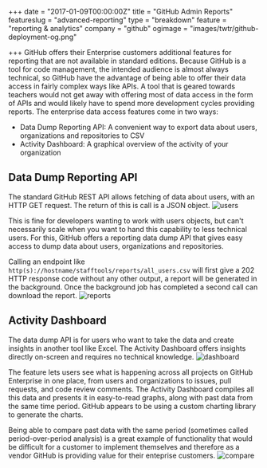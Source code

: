 +++
date = "2017-01-09T00:00:00Z"
title = "GitHub Admin Reports"
featureslug = "advanced-reporting"
type = "breakdown"
feature = "reporting & analytics"
company = "github"
ogimage = "images/twtr/github-deployment-og.png"

+++
GitHub offers their Enterprise customers additional features for reporting that are not available in standard editions. Because GitHub is a tool for code management, the intended audience is almost always technical, so GitHub have the advantage of being able to offer their data access in fairly complex ways like APIs. A tool that is geared towards teachers would not get away with offering most of data access in the form of APIs and would likely have to spend more development cycles providing reports. The enterprise data access features come in two ways:

* Data Dump Reporting API: A convenient way to export data about users, organizations and repositories to CSV
* Activity Dashboard: A graphical overview of the activity of your organization  

## Data Dump Reporting API
The standard GitHub REST API allows fetching of data about users,  with an HTTP GET request. The return of this is call is a JSON object.
![users](/github/images/ghe-users-api.png)

This is fine for developers wanting to work with users objects, but can't necessarily scale when you want to hand this capability to less technical users. For this, GitHub offers a reporting data dump API that gives easy access to dump data about users, organizations and repositories.

Calling an endpoint like `http(s)://hostname/stafftools/reports/all_users.csv` will first give a 202 HTTP response code without any other output, a report will be generated in the background. Once the background job has completed a second call can download the report.
![reports](/github/images/ghe-reports-api.png)

## Activity Dashboard

The data dump API is for users who want to take the data and create insights in another tool like Excel. The Activity Dashboard offers insights directly on-screen and requires no technical knowledge. 
![dashboard](/github/images/ghe-activity-dashboard.png)

The feature lets users see what is happening across all projects on GitHub Enterprise in one place, from users and organizations to issues, pull requests, and code review comments. The Activity Dashboard compiles all this data and presents it in easy-to-read graphs, along with past data from the same time period. GitHub appears to be using a custom charting library to generate the charts.

Being able to compare past data with the same period (sometimes called period-over-period analysis) is a great example of functionality that would be difficult for a customer to implement themselves and therefore as a vendor GitHub is providing value for their enteprise customers. 
![compare](/github/images/ghe-monthly-compare.png)
